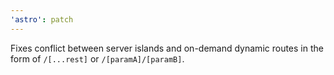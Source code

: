 ```yaml
---
'astro': patch
---
```


Fixes conflict between server islands and on-demand dynamic routes in the form of `/[...rest]` or `/[paramA]/[paramB]`.
